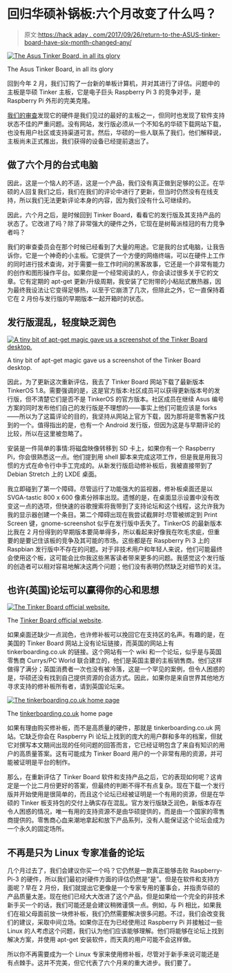 # 回归华硕补锅板:六个月改变了什么吗？

> 原文:[https://hack aday . com/2017/09/26/return-to-the-ASUS-tinker-board-have-six-month-changed-any/](https://hackaday.com/2017/09/26/return-to-the-asus-tinker-board-have-six-months-changed-anything/)

[![The Asus Tinker Board, in all its glory](../Images/7227e2119b07e9b8e94562ffd7f70ff8.png)](https://hackaday.com/wp-content/uploads/2017/09/tinker-board-top.jpg)

The Asus Tinker Board, in all its glory

回到今年 2 月，我们订购了一台新的单板计算机，并对其进行了评估。问题中的主板是华硕 Tinker 主板，它是电子巨头 Raspberry Pi 3 的竞争对手，是 Raspberry Pi 外形的完美克隆。

[我们的审查](https://hackaday.com/2017/02/15/review-the-asus-tinker-board/)发现它的硬件是我们见过的最好的主板之一，但同时也发现了软件支持状态不佳的严重问题。没有网站，发行版必须从一个不知名的华硕下载网站下载，也没有用户社区或支持渠道可言。然后，华硕的一些人联系了我们，他们解释说，主板尚未正式推出，我们获得的设备已经提前退出了。

## 做了六个月的台式电脑

因此，这是一个恼人的不适，这是一个产品，我们没有真正做到足够的公正。在华硕的人回复我们之后，我们在我们的评论中进行了更新，但当时仍然没有在线支持，所以我们无法更新评论本身的内容，因为我们没有什么可继续的。

因此，六个月之后，是时候回到 Tinker Board，看看它的发行版及其支持产品的状态了。它改进了吗？除了非常强大的硬件之外，它现在是树莓派桂冠的有力竞争者吗？

我们的审查委员会在那个时候已经看到了大量的用途。它是我的台式电脑，让我告诉你，它是一个神奇的小主板。它提供了一个方便的网络终端，可以在硬件上工作的同时进行技术查询，对于需要一些工作时间的黑客故事，它还是一个非常有能力的创作和图形操作平台。如果你是一个经常阅读的人，你会读过很多关于它的文章。它有定期的 apt-get 更新/升级周期，我安装了它附带的小粘贴式散热器，因为最终我设法让它变得足够热，以至于它崩溃了几次，但除此之外，它一直保持着它在 2 月份与发行版的早期版本一起开箱时的状态。

## 发行版混乱，轻度缺乏润色

[![A tiny bit of apt-get magic gave us a screenshot of the Tinker Board desktop.](../Images/6bae68071e7d197062b162e989f09487.png)](https://hackaday.com/wp-content/uploads/2017/09/screenshot-from-2017-09-25-12-17-22.png)

A tiny bit of apt-get magic gave us a screenshot of the Tinker Board desktop.

因此，为了更新这次重新评估，我去了 Tinker Board 网站下载了最新版本 TinkerOS 1.8。需要强调的是，这是官方版本:社区成员可以获得更新版本号的发行版，但不清楚它们是否不是 TinkerOS 的官方版本。社区成员在继续 Asus 编号方案的同时发布他们自己的发行版是不理想的——事实上他们可能应该是 forks——所以为了这篇评论的目的，我坚持从网站上官方下载，因为那将是零售客户找到的一个。值得指出的是，也有一个 Android 发行版，但因为这是与早期评论的比较，所以在这里被忽略了。

安装是一件简单的事情:将磁盘映像转移到 SD 卡上，如果你有一个 Raspberry Pi，你会很熟悉这一点。他们提到用 shell 脚本来完成这项工作，但是我是用我习惯的方式在命令行中手工完成的。从新发行版启动修补板后，我被直接带到了 Debian Stretch 上的 LXDE 桌面。

我立即碰到了第一个障碍。尽管运行了功能强大的监视器，修补板桌面还是以 SVGA-tastic 800 x 600 像素分辨率出现。遗憾的是，在桌面显示设置中没有改变这一点的选项，但快速的谷歌搜索将我带到了支持论坛和这个线程，这允许我为我的显示器创建一个条目。第二个障碍出现在我尝试截屏时:尽管被绑定到 Print Screen 键，gnome-screenshot 似乎在发行版中丢失了。TinkerOS 的最新版本比我在 2 月份得到的早期版本要简单得多，所以看起来好像我在吹毛求疵，但重要的是要记住该板的竞争及其可能的市场。这些都是在 Raspberry Pi 3 上的 Raspbian 发行版中不存在的问题。对于非技术用户和年轻人来说，他们可能最终会使用这个板，这可能会比你我这些黑客读者带来更多的问题。我感觉这个发行版的创造者可以相对容易地解决这两个问题；他们没有表明仍然缺乏对细节的关注。

## 也许(英国)论坛可以赢得你的心和思想

[![The Tinker Board official website.](../Images/ae146ee0ff197ca459e191a3f591ac9e.png)](https://hackaday.com/wp-content/uploads/2017/09/tinker-board-website.jpg)

The [Tinker Board official website](https://www.asus.com/us/Single-Board-Computer/Tinker-Board/).

如果桌面还缺少一点润色，也许修补板可以挽回它在支持区的名声。有趣的是，在美国的 Tinker Board 网站上没有论坛链接，而英国的网站上有 tinkerboarding.co.uk 的链接。这个网站有一个 wiki 和一个论坛，似乎是与英国零售商 Currys/PC World 联合建立的，他们是英国主要的主板销售商。他们这样做得了满分；英国消费者一次也没有被冷落，这是一个罕见的案例，但令人困惑的是，华硕还没有找到自己提供资源的合适方式。因此，如果你是来自世界其他地方寻求支持的修补板所有者，请到英国论坛来。

[![The tinkerboarding.co.uk home page](../Images/cdfa39ffb6e6424a70cdde581b4729fd.png)](https://hackaday.com/wp-content/uploads/2017/09/tinkerboarding-frontpage.jpg)

The [tinkerboarding.co.uk](https://tinkerboarding.co.uk/) home page

如果有理由购买修补板，而不是高质量的硬件，那就是 tinkerboarding.co.uk 网站。它缺乏你会在 Raspberry Pi 论坛上找到的庞大的用户群和多年的档案，但就它对撰写本文期间出现的任何问题的回答而言，它已经证明包含了来自有知识的用户的高质量答案。这有可能成为 Tinker Board 用户的一个非常有用的资源，并可能被证明是平台的制作。

那么，在重新评估了 Tinker Board 软件和支持产品之后，它的表现如何呢？这肯定是一个比二月份更好的答案，但最终的判断不得不有点复杂。现在下载一个发行版并开始使用是很简单的，而且这个论坛已经被证明是一个有用的资源，但是在华硕的 Tinker 板支持包的交付上确实存在混乱。官方发行版缺乏润色，新版本存在令人困惑的情况，唯一有用的支持资源不是由华硕提供的，而是由一个国家的零售商提供的。零售商心血来潮地拿起和放下产品系列，没有人能保证这个论坛会成为一个永久的固定场所。

## 不再是只为 Linux 专家准备的论坛

几个月过去了，我们会建议你买一个吗？它仍然是一款真正能够击败 Raspberry-Pi-3 的硬件，所以我们最初对硬件方面的评估仍然是“是”。但是在软件和支持方面呢？早在 2 月份，我们就提出它更像是一个专家专用的董事会，并指责华硕的产品质量太差。现在他们已经大大改进了这个产品，但是如果给一个完全的非技术新手买一个的话，我们可能还是会建议稍微谨慎一点。例如，与 Pi 相比，如果我们在祖父母面前放一块修补板，我们仍然需要解决很多问题。不过，我们会改变我们的建议，采取中间立场。如果你正在为已经使用过 Raspberry Pi 并接触过一些 Linux 的人考虑这个问题，我们认为他们应该能够理解。他们将能够在论坛上找到解决方案，并使用 apt-get 安装软件，而天真的用户可能不会这样做。

所以你不再需要成为一个 Linux 专家来使用修补板，尽管对于新手来说可能还是有点棘手。这并不完美，但它代表了六个月来的重大进步。我们要了。
